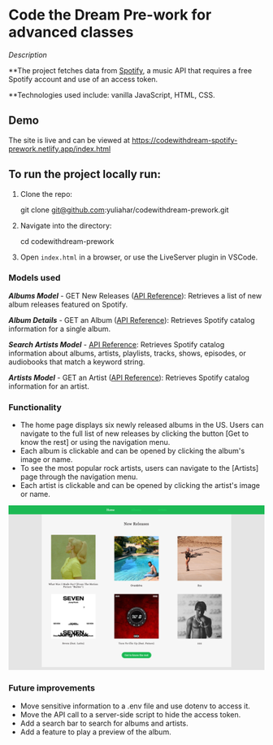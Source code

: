 # Code the Dream Pre-work for advanced classes

_Description_

**The project fetches data from [Spotify](https://beta.developer.spotify.com/documentation/web-api/), a music API that requires a free Spotify account and use of an access token.

**Technologies used include: vanilla JavaScript, HTML, CSS.

## Demo

The site is live and can be viewed at https://codewithdream-spotify-prework.netlify.app/index.html

## To run the project locally run:

1. Clone the repo:

   git clone git@github.com:yuliahar/codewithdream-prework.git

2. Navigate into the directory:

   cd codewithdream-prework

3. Open `index.html` in a browser, or use the LiveServer plugin in VSCode.

### Models used

_**Albums Model**_ - GET New Releases ([API Reference](https://developer.spotify.com/documentation/web-api/reference/get-new-releases)): Retrieves a list of new album releases featured on Spotify.

_**Album Details**_ - GET an Album ([API Reference](https://developer.spotify.com/documentation/web-api/reference/get-an-album)): Retrieves Spotify catalog information for a single album.

_**Search Artists Model**_ - [API Reference](https://developer.spotify.com/documentation/web-api/reference/search): Retrieves Spotify catalog information about albums, artists, playlists, tracks, shows, episodes, or audiobooks that match a keyword string.

_**Artists Model**_ - GET an Artist ([API Reference](https://developer.spotify.com/documentation/web-api/reference/get-an-artist)): Retrieves Spotify catalog information for an artist.

### Functionality

- The home page displays six newly released albums in the US. Users can navigate to the full list of new releases by clicking the button [Get to know the rest] or using the navigation menu.
- Each album is clickable and can be opened by clicking the album's image or name.
- To see the most popular rock artists, users can navigate to the [Artists] page through the navigation menu.
- Each artist is clickable and can be opened by clicking the artist's image or name.

![Alt text](image.png)

### Future improvements

- Move sensitive information to a .env file and use dotenv to access it.
- Move the API call to a server-side script to hide the access token.
- Add a search bar to search for albums and artists.
- Add a feature to play a preview of the album.

